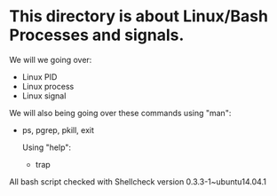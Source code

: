 This directory is about Linux/Bash Processes and signals.
=========================================================
We will we going over:

- Linux PID
- Linux process
- Linux signal

We will also being going over these commands using "man":

- ps, pgrep, pkill, exit

  Using "help":
  - trap

All bash script checked with Shellcheck version 0.3.3-1~ubuntu14.04.1
